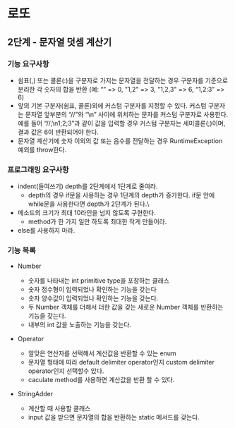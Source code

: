 # 로또
## 2단계 - 문자열 덧셈 계산기

### 기능 요구사항

* 쉼표(,) 또는 콜론(:)을 구분자로 가지는 문자열을 전달하는 경우 구분자를 기준으로 분리한 각 숫자의 합을 반환 (예: “” => 0, "1,2" => 3, "1,2,3" => 6, “1,2:3” => 6)
* 앞의 기본 구분자(쉼표, 콜론)외에 커스텀 구분자를 지정할 수 있다. 커스텀 구분자는 문자열 앞부분의 “//”와 “\n” 사이에 위치하는 문자를 커스텀 구분자로 사용한다. 예를 들어 “//;\n1;2;3”과 같이 값을 입력할 경우 커스텀 구분자는 세미콜론(;)이며, 결과 값은 6이 반환되어야 한다.
* 문자열 계산기에 숫자 이외의 값 또는 음수를 전달하는 경우 RuntimeException 예외를 throw한다.

### 프로그래밍 요구사항
* indent(들여쓰기) depth를 2단계에서 1단계로 줄여라.
    * depth의 경우 if문을 사용하는 경우 1단계의 depth가 증가한다. if문 안에 while문을 사용한다면 depth가 2단계가 된다.\
* 메소드의 크기가 최대 10라인을 넘지 않도록 구현한다.
    * method가 한 가지 일만 하도록 최대한 작게 만들어라.
* else를 사용하지 마라.


### 기능 목록
* Number
  * 숫자를 나타내는 int primitive type을 포장하는 클래스
  * 숫자 정수형이 입력되었나 확인하는 기능을 갖는다
  * 숫자 양수값이 입력되었나 확인하는 기능을 갖는다.
  * 두 Number 객체를 더해서 더한 값을 갖는 새로운 Number 객체를 반환하는 기능을 갖는다.
  * 내부의 int 값을 노출하는 기능을 갖는다.

* Operator
  * 알맞은 연산자를 선택해서 계산값을 반환할 수 있는 enum
  * 문자열 형태에 따라 default delimiter operator인지 custom delimiter operator인지 선택할수 있다.
  * caculate method를 사용하면 계산값을 반환 할 수 있다.

* StringAdder
  * 계산할 때 사용할 클래스
  * input 값을 받으면 문자열의 합을 반환하는 static 메서드를 갖는다.
